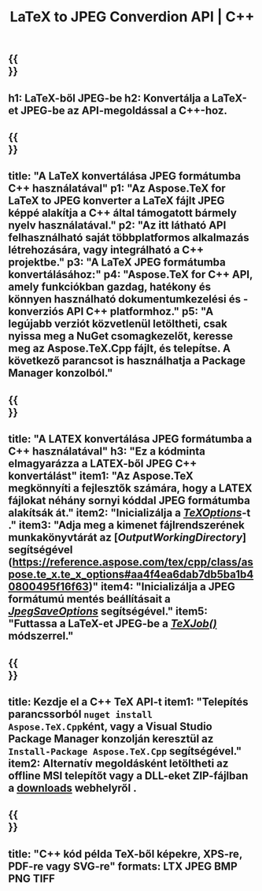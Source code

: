 ﻿---
translation: true
template: /_templates/_conversion-child-cpp.md
title: LaTeX to JPEG Converdion API | C++
description: LaTeX JPEG konvertálási funkció. Integrálja ezt a helyszíni C++ könyvtárat a projektjébe, vagy használjon többplatformos alkalmazásokat a LaTeX JPEG formátumba konvertálásához.
keywords: latex jpeg api cpp-be, latex2jpeg integrálja a c++-t
url: /cpp/conversion/latex-to-jpeg/
family: tex
platformtag: cpp
feature: conversion
informat: LATEX
outformat: JPEG
otherformats: BMP PNG TIFF PDF SVG XPS
---

{{<section banner>}}
---
h1: LaTeX-ből JPEG-be
h2: Konvertálja a LaTeX-et JPEG-be az API-megoldással a C++-hoz.
---

{{<section overview>}}
---
title: "A LaTeX konvertálása JPEG formátumba C++ használatával"
p1: "Az Aspose.TeX for LaTeX to JPEG konverter a LaTeX fájlt JPEG képpé alakítja a C++ által támogatott bármely nyelv használatával."
p2: "Az itt látható API felhasználható saját többplatformos alkalmazás létrehozására, vagy integrálható a C++ projektbe."
p3: "A LaTeX JPEG formátumba konvertálásához:"
p4: "Aspose.TeX for C++ API, amely funkciókban gazdag, hatékony és könnyen használható dokumentumkezelési és -konverziós API C++ platformhoz."
p5: "A legújabb verziót közvetlenül letöltheti, csak nyissa meg a NuGet csomagkezelőt, keresse meg az Aspose.TeX.Cpp fájlt, és telepítse. A következő parancsot is használhatja a Package Manager konzolból."
---

{{<section feature1>}}
---
title: "A LATEX konvertálása JPEG formátumba a C++ használatával"
h3: "Ez a kódminta elmagyarázza a LATEX-ből JPEG C++ konvertálást"
item1: "Az Aspose.TeX megkönnyíti a fejlesztők számára, hogy a LATEX fájlokat néhány sornyi kóddal JPEG formátumba alakítsák át."
item2: "Inicializálja a [*TeXOptions*](https://reference.aspose.com/tex/cpp/class/aspose.te_x.te_x_options)-t ."
item3: "Adja meg a kimenet fájlrendszerének munkakönyvtárát az [*OutputWorkingDirectory*] segítségével (https://reference.aspose.com/tex/cpp/class/aspose.te_x.te_x_options#aa4f4ea6dab7db5ba1b40800495f16f63)"
item4: "Inicializálja a JPEG formátumú mentés beállításait a [*JpegSaveOptions*](https://reference.aspose.com/tex/cpp/class/aspose.te_x.presentation.image.jpeg_save_options) segítségével."
item5: "Futtassa a LaTeX-et JPEG-be a [*TeXJob()*](https://reference.aspose.com/tex/cpp/class/aspose.te_x.te_x_job) módszerrel."
---

{{<section feature2>}}
---
title: Kezdje el a C++ TeX API-t
item1: "Telepítés parancssorból ```nuget install Aspose.TeX.Cpp```ként, vagy a Visual Studio Package Manager konzolján keresztül az ```Install-Package Aspose.TeX.Cpp``` segítségével."
item2: Alternatív megoldásként letöltheti az offline MSI telepítőt vagy a DLL-eket ZIP-fájlban a [downloads](https://releases.aspose.com/tex/cpp) webhelyről .
---

{{<section widget>}}
---
title: "C++ kód példa TeX-ből képekre, XPS-re, PDF-re vagy SVG-re"
formats: LTX JPEG BMP PNG TIFF
---

